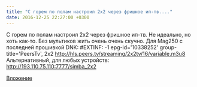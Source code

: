 ```yaml
---
title: "С горем по полам настроил 2х2 через фришное ип-тв...."
date: 2016-12-25 22:27:00 +0300
---
```


С горем по полам настроил 2х2 через фришное ип-тв. Не идеально, но хоть как-то. Без мультиков жить очень очень скучно.
Для Mag250 с последней прошивкой DNK:
#EXTINF: -1 epg-id='10338252' group-title='PeersTv', 2x2
http://hls.peers.tv/streaming/2x2tv/16/variable.m3u8
Альтернативный, для любых устройств:
http://193.110.75.110:7777/simba_2x2

[Вложение](/assets/vk_photos/1/pw5yxmAHmIw.jpg)
